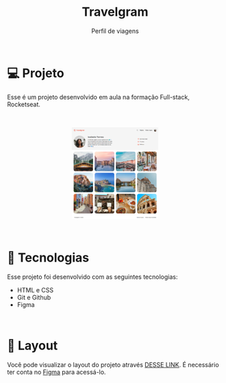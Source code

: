 <h1 align="center">Travelgram</h1>
<p align="center">Perfil de viagens</p>

<br>

# 💻 Projeto

<p>Esse é um projeto desenvolvido em aula na formação Full-stack, Rocketseat.</p>

<br>

<p align="center">
  <img alt="projeto DevLinks" src="assets/Travelgram.png" width="40%">
  
</p>

<br>

# 🚀 Tecnologias

Esse projeto foi desenvolvido com as seguintes tecnologias:

- HTML e CSS
- Git e Github
- Figma

<br>

# 🔖 Layout

Você pode visualizar o layout do projeto através [DESSE LINK](https://www.figma.com/design/rkRzcMCHKCx7mceDGXYGrK/Perfil-de-viagens-(Community)?node-id=0-1&node-type=canvas&t=dFK5E3xdAl24Bv3D-0). É necessário ter conta no [Figma](https://figma.com) para acessá-lo.
